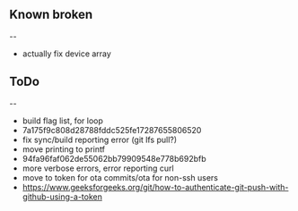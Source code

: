## Known broken
--
- actually fix device array


## ToDo
--
- build flag list, for loop
 - 7a175f9c808d28788fddc525fe17287655806520
- fix sync/build reporting error (git lfs pull?)
- move printing to printf
 - 94fa96faf062de55062bb79909548e778b692bfb
- more verbose errors, error reporting curl
- move to token for ota commits/ota for non-ssh users
 - https://www.geeksforgeeks.org/git/how-to-authenticate-git-push-with-github-using-a-token

